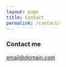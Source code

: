 ```yaml
---
layout: page
title: Contact
permalink: /contact/
---
```


### Contact me

[email@domain.com](mailto:email@domain.com)